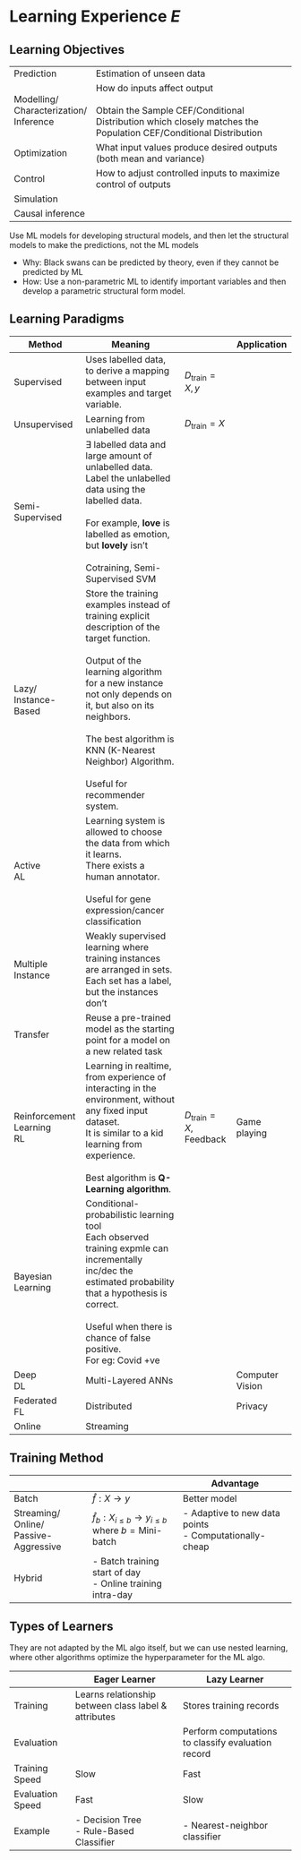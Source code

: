 # Learning Experience $E$

## Learning Objectives

|                                                  |                                                              |
| ------------------------------------------------ | ------------------------------------------------------------ |
| Prediction                                       | Estimation of unseen data                                    |
| Modelling/<br />Characterization/<br />Inference | How do inputs affect output<br /><br />Obtain the Sample CEF/Conditional Distribution which closely matches the Population CEF/Conditional Distribution |
| Optimization                                     | What input values produce desired outputs (both mean and variance) |
| Control                                          | How to adjust controlled inputs to maximize control of outputs |
| Simulation                                       |                                                              |
| Causal inference                                 |                                                              |

Use ML models for developing structural models, and then let the structural models to make the predictions, not the ML models

- Why: Black swans can be predicted by theory, even if they cannot be predicted by ML
- How: Use a non-parametric ML to identify important variables and then develop a parametric structural form model.

## Learning Paradigms

| Method                         | Meaning                                                      |                                       | Application     |
| ------------------------------ | ------------------------------------------------------------ | ------------------------------------- | --------------- |
| Supervised                     | Uses labelled data, to derive a mapping between input examples and target variable. | $D_\text{train} = X, y$               |                 |
| Unsupervised                   | Learning from unlabelled data                                | $D_\text{train} = X$                  |                 |
| Semi-Supervised                | $\exists$ labelled data and large amount of unlabelled data.<br/>Label the unlabelled data using the labelled data.<br/><br/>For example, **love** is labelled as emotion, but **lovely** isn’t<br /><br />Cotraining, Semi-Supervised SVM |                                       |                 |
| Lazy/<br />Instance-Based      | Store the training examples instead of training explicit description of the target function.<br/><br/>Output of the learning algorithm for a new instance not only depends on it, but also on its neighbors.<br/><br/>The best algorithm is KNN (K-Nearest Neighbor) Algorithm.<br/><br/>Useful for recommender system. |                                       |                 |
| Active<br />AL                 | Learning system is allowed to choose the data from which it learns.<br />There exists a human annotator.<br/><br/>Useful for gene expression/cancer classification |                                       |                 |
| Multiple Instance              | Weakly supervised learning where training instances are arranged in sets.<br/>Each set has a label, but the instances don’t |                                       |                 |
| Transfer                       | Reuse a pre-trained model as the starting point for a model on a new related task |                                       |                 |
| Reinforcement Learning<br />RL | Learning in realtime, from experience of interacting in the environment, without any fixed input dataset.<br />It is similar to a kid learning from experience.<br/><br/>Best algorithm is **Q-Learning algorithm**. | $D_\text{train} = X, \text{Feedback}$ | Game playing    |
| Bayesian Learning              | Conditional-probabilistic learning tool<br/>Each observed training expmle can incrementally inc/dec the estimated probability that a hypothesis is correct.<br/><br/>Useful when there is chance of false positive.<br/>For eg: Covid +ve |                                       |                 |
| Deep<br />DL                   | Multi-Layered ANNs                                           |                                       | Computer Vision |
| Federated<br />FL              | Distributed                                                  |                                       | Privacy         |
| Online                         | Streaming                                                    |                                       |                 |

## Training Method

|                                                 |                                                              | Advantage                                                  |
| ----------------------------------------------- | ------------------------------------------------------------ | ---------------------------------------------------------- |
| Batch                                           | $\hat f: X \to y$                                            | Better model                                               |
| Streaming/<br />Online/<br />Passive-Aggressive | $\hat f_b: X_{i \le b} \to y_{i \le b}$<br />where $b= \text{Mini-batch}$ | - Adaptive to new data points<br />- Computationally-cheap |
| Hybrid                                          | - Batch training start of day<br />- Online training intra-day |                                                            |

## Types of Learners

They are not adapted by the ML algo itself, but we can use nested learning, where other algorithms optimize the hyperparameter for the ML algo.

|                  | Eager Learner                                        | Lazy Learner                                       |
| ---------------- | ---------------------------------------------------- | -------------------------------------------------- |
| Training         | Learns relationship between class label & attributes | Stores training records                            |
| Evaluation       |                                                      | Perform computations to classify evaluation record |
| Training Speed   | Slow                                                 | Fast                                               |
| Evaluation Speed | Fast                                                 | Slow                                               |
| Example          | - Decision Tree<br />- Rule-Based Classifier         | - Nearest-neighbor classifier                      |

